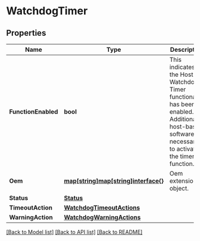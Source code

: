 # WatchdogTimer

## Properties
Name | Type | Description | Notes
------------ | ------------- | ------------- | -------------
**FunctionEnabled** | **bool** | This indicates if the Host Watchdog Timer functionality has been enabled. Additional host-based software is necessary to activate the timer function. | 
**Oem** | [**map[string]map[string]interface{}**](map[string]interface{}.md) | Oem extension object. | [optional] 
**Status** | [**Status**](Status.md) |  | [optional] 
**TimeoutAction** | [**WatchdogTimeoutActions**](WatchdogTimeoutActions.md) |  | 
**WarningAction** | [**WatchdogWarningActions**](WatchdogWarningActions.md) |  | [optional] 

[[Back to Model list]](../README.md#documentation-for-models) [[Back to API list]](../README.md#documentation-for-api-endpoints) [[Back to README]](../README.md)



